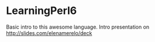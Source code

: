 # LearningPerl6

Basic intro to this awesome language. Intro presentation on http://slides.com/elenamerelo/deck
